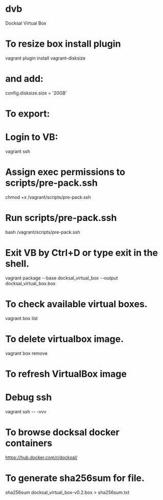 # dvb
Docksal Virtual Box

# To resize box install plugin
vagrant plugin install vagrant-disksize
# and add:
config.disksize.size = '20GB'

# To export:
# Login to VB:
vagrant ssh
# Assign exec permissions to scripts/pre-pack.ssh
chmod +x /vagrant/scripts/pre-pack.ssh
# Run scripts/pre-pack.ssh
bash /vagrant/scripts/pre-pack.ssh
# Exit VB by Ctrl+D or type exit in the shell.
vagrant package --base docksal_virtual_box --output docksal_virtual_box.box

# To check available virtual boxes.
vagrant box list

# To delete virtualbox image.
vagrant box remove <virtualbox-image-name>

# To refresh VirtualBox image

# Debug ssh
vagrant ssh -- -vvv

# To browse docksal docker containers
https://hub.docker.com/r/docksal/

# To generate sha256sum for file.
sha256sum docksal_virtual_box-v0.2.box > sha256sum.txt
